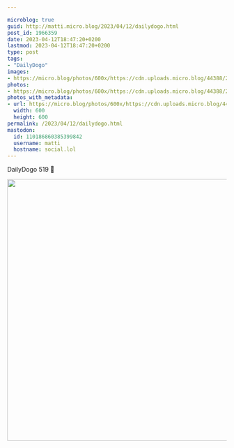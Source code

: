 ```yaml
---

microblog: true
guid: http://matti.micro.blog/2023/04/12/dailydogo.html
post_id: 1966359
date: 2023-04-12T18:47:20+0200
lastmod: 2023-04-12T18:47:20+0200
type: post
tags:
- "DailyDogo"
images:
- https://micro.blog/photos/600x/https://cdn.uploads.micro.blog/44388/2023/1041998fdb.jpg
photos:
- https://micro.blog/photos/600x/https://cdn.uploads.micro.blog/44388/2023/1041998fdb.jpg
photos_with_metadata:
- url: https://micro.blog/photos/600x/https://cdn.uploads.micro.blog/44388/2023/1041998fdb.jpg
  width: 600
  height: 600
permalink: /2023/04/12/dailydogo.html
mastodon:
  id: 110186860385399842
  username: matti
  hostname: social.lol
---
```

DailyDogo 519 🐶

<img src="/media/uploads/2023/1041998fdb.jpg" width="600" height="600" alt="" />
